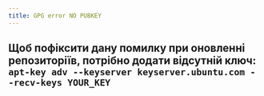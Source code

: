```yaml
---
title: GPG error NO PUBKEY
---
```


**Щоб пофіксити дану помилку при оновленні репозиторіїв, потрібно додати відсутній ключ:**
`apt-key adv --keyserver keyserver.ubuntu.com --recv-keys YOUR_KEY`
-----

